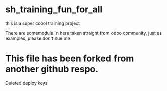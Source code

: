 # sh_training_fun_for_all
this is a super coool training project 

There are somemodule in here taken straight from odoo community, just as examples, please don't sue me


# This file has been forked from another github  respo.

Deleted deploy keys

